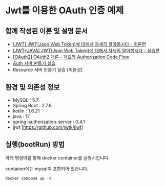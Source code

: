 # Jwt를 이용한 OAuth 인증 예제

## 함께 작성된 이론 및 설명 문서

- [[JWT] JWT(Json Web Token)에 대해서 자세히 알아봅시다 - 이론편](https://sabarada.tistory.com/246)
- [[JWT+JAVA] JWT(Json Web Token)에 대해서 자세히 알아봅시다 - 실습편](https://sabarada.tistory.com/247)
- [[OAuth2] OAuth2 개론 - 개요와 Authorization Code Flow](https://sabarada.tistory.com/248)
- [Auth 서버 만들기 실습](https://sabarada.tistory.com/249)
- Resource 서버 만들기 실습 [미완성]

## 환경 및 의존성 정보

- MySQL : 5.7
- Spring Boot : 2.7.8
- kotlin : 1.6.21
- java : 17
- spring-authorization-server : 0.4.1
- jjwt [https://github.com/jwtk/jjwt]

## 실행(bootRun) 방법

아래 명령어를 통해 docker container를 실행시킵니다.

container에는 mysql이 포함되어 있습니다.

```bash
docker compose up -d
```

